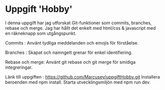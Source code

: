 # Uppgift 'Hobby'

I denna uppgift har jag utforskat Git-funktioner som commits, branches, rebase och merge.
Jag har hållt det enkelt med html/css & javascript med en räkneknapp som utgångspunkt.

Commits :
Använt tydliga meddelanden och emojis för förståelse.

Branches :
Skapat och namngett grenar för enkel identifiering.

Rebase och merge:
Använt git rebase och git merge för smidiga integreringar.

Länk till uppgiften : https://github.com/Marcusey/uppgiftHobby.git
Installera beroenden med npm install.
Starta utvecklingsmiljön med npm run dev.
